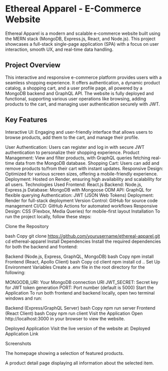 # Ethereal Apparel - E-Commerce Website

Ethereal Apparel is a modern and scalable e-commerce website built using the MERN stack (MongoDB, Express.js, React, and Node.js). This project showcases a full-stack single-page application (SPA) with a focus on user interaction, smooth UX, and real-time data handling.

## Project Overview

This interactive and responsive e-commerce platform provides users with a seamless shopping experience. It offers authentication, a dynamic product catalog, a shopping cart, and a user profile page, all powered by a MongoDB backend and GraphQL API. The website is fully deployed and functional, supporting various user operations like browsing, adding products to the cart, and managing user authentication securely with JWT.

## Key Features

Interactive UI: Engaging and user-friendly interface that allows users to browse products, add them to the cart, and manage their profile.

User Authentication: Users can register and log in with secure JWT authentication to personalize their shopping experience.
Product Management: View and filter products, with GraphQL queries fetching real-time data from the MongoDB database.
Shopping Cart: Users can add and remove products to/from their cart with instant updates.
Responsive Design: Optimized for various screen sizes, offering a mobile-friendly experience.
Deployment: Hosted on Render, ensuring high availability and scalability for all users.
Technologies Used
Frontend: React.js
Backend: Node.js, Express.js
Database: MongoDB with Mongoose ODM
API: GraphQL for flexible querying
Authentication: JWT (JSON Web Tokens)
Deployment: Render for full-stack deployment
Version Control: GitHub for source code management
CI/CD: GitHub Actions for automated workflows
Responsive Design: CSS (Flexbox, Media Queries) for mobile-first layout
Installation
To run the project locally, follow these steps:

Clone the Repository

bash
Copy
git clone https://github.com/yourusername/ethereal-apparel.git
cd ethereal-apparel
Install Dependencies
Install the required dependencies for both the backend and frontend:

Backend (Node.js, Express, GraphQL, MongoDB)
bash
Copy
npm install
Frontend (React, Apollo Client)
bash
Copy
cd client
npm install
cd ..
Set Up Environment Variables
Create a .env file in the root directory for the following:

MONGODB_URI: Your MongoDB connection URI
JWT_SECRET: Secret key for JWT token generation
PORT: Port number (default is 5000)
Start the Application
To run both frontend and backend locally, open two terminal windows and run:

Backend (Express/GraphQL Server)
bash
Copy
npm run server
Frontend (React Client)
bash
Copy
npm run client
Visit the Application
Open http://localhost:3000 in your browser to view the website.

Deployed Application
Visit the live version of the website at:
Deployed Application Link

Screenshots

The homepage showing a selection of featured products.


A product detail page displaying all information about the selected item.


